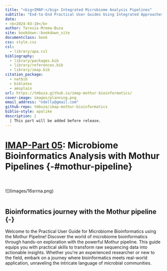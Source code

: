 ```yaml
--- 
title: "<big>IMAP:</big> Integrated Microbiome Analysis Pipelines"
subtitle: "End-to-End Practical User Guides Using Integrated Approaches"
date:
- <b>2024-03-10</b>
author: Teresia Mrema-Buza
site: bookdown::bookdown_site
documentclass: book
css: style.css
csl: 
  - library/apa.csl
bibliography:
  - library/packages.bib
  - library/references.bib
  - library/imap.bib
citation_package:
  - natbib
  - biblatex
  - amsplain
url: https://tmbuza.github.io/imap-mothur-bioinformatics/
cover-image: images/planning.png
email_address: "ndelly@gmail.com"
github-repo: tmbuza/imap-mothur-bioinformatics
biblio-style: apalike
description: |
  | This part will be added before release.
---
```




<!-- # Google fonts -->
<link rel="preconnect" href="https://fonts.googleapis.com">
<link rel="preconnect" href="https://fonts.gstatic.com" crossorigin>
<link href="https://fonts.googleapis.com/css2?family=Anton" rel="stylesheet">
<link href="https://fonts.googleapis.com/css2?family=Roboto:wght@100;300;400;500;700,900&display=swap" rel="stylesheet">
<link href="https://fonts.googleapis.com/css2?family=Oswald:wght@300;400;700&display=swap" rel="stylesheet">
<link href="https://fonts.googleapis.com/css2?family=Merriweather:wght@300;400;700&display=swap" rel="stylesheet">
<link href="https://fonts.googleapis.com/css2?family=Montserrat:wght@100;200;300;400;700&display=swap" rel="stylesheet">

<!-- # CSS -->
<link rel="stylesheet" href="https://cdnjs.cloudflare.com/ajax/libs/font-awesome/5.15.3/css/all.min.css">
<link rel="stylesheet" href="https://cdnjs.cloudflare.com/ajax/libs/animate.css/4.1.1/animate.min.css">


# <u>IMAP-Part 05</u>: Microbiome Bioinformatics Analysis with Mothur Pipelines {-#mothur-pipeline}

<br>
<br>
![](images/16srrna.png)
<br>
<br>

## Bioinformatics journey with the Mothur pipeline {-}
Welcome to the Practical User Guide for Microbiome Bioinformatics using the Mothur Pipeline! Discover the world of microbiome bioinformatics through hands-on exploration with the powerful Mothur pipeline. This guide equips you with practical skills to transform raw sequencing data into actionable insights. Whether you're an experienced researcher or new to the field, embark on a journey where bioinformatics meets real-world application, unraveling the intricate language of microbial communities.

